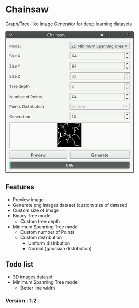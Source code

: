 # Chainsaw
Graph/Tree-like Image Generator for deep learning datasets

![Chainsaw user interface](images/chainsaw_ui_4.png)

## Features
* Preview image
* Generate png images dataset (custom size of dataset)
* Custom size of image
* Binary Tree model
  * Custom tree depth
* Minimum Spanning Tree model
  * Custom number of Points
  * Custom distribution
    * Uniform distribution
	* Normal (gaussian distribution)
  
## Todo list
* 3D images dataset
* Minimum Spanning Tree model
  * Better line width

### Version : 1.2